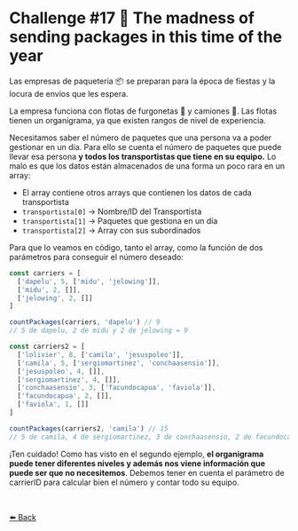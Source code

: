# Challenge #17 🚛 The madness of sending packages in this time of the year

Las empresas de paquetería 📦 se preparan para la época de fiestas y la locura de envíos que les espera.

La empresa funciona con flotas de furgonetas 🚛 y camiones 🚚. Las flotas tienen un organigrama, ya que existen rangos de nivel de experiencia.

Necesitamos saber el número de paquetes que una persona va a poder gestionar en un día. Para ello se cuenta el número de paquetes que puede llevar esa persona **y todos los transportistas que tiene en su equipo.** Lo malo es que los datos están almacenados de una forma un poco rara en un array:

* El array contiene otros arrays que contienen los datos de cada transportista
* ```transportista[0]``` -> Nombre/ID del Transportista
* ```transportista[1]``` -> Paquetes que gestiona en un día
* ```transportista[2]``` -> Array con sus subordinados

Para que lo veamos en código, tanto el array, como la función de dos parámetros para conseguir el número deseado:

```typescript
const carriers = [
  ['dapelu', 5, ['midu', 'jelowing']],
  ['midu', 2, []],
  ['jelowing', 2, []]
]

countPackages(carriers, 'dapelu') // 9
// 5 de dapelu, 2 de midu y 2 de jelowing = 9

const carriers2 = [
  ['lolivier', 8, ['camila', 'jesuspoleo']],
  ['camila', 5, ['sergiomartinez', 'conchaasensio']],
  ['jesuspoleo', 4, []],
  ['sergiomartinez', 4, []],
  ['conchaasensio', 3, ['facundocapua', 'faviola']],
  ['facundocapua', 2, []],
  ['faviola', 1, []]
]

countPackages(carriers2, 'camila') // 15
// 5 de camila, 4 de sergiomartinez, 3 de conchaasensio, 2 de facundocapua y 1 de faviola = 15
```

¡Ten cuidado! Como has visto en el segundo ejemplo, **el organigrama puede tener diferentes niveles y además nos viene información que puede ser que no necesitemos**. Debemos tener en cuenta el parámetro de carrierID para calcular bien el número y contar todo su equipo.

<br>

[⬅️ Back](https://github.com/AlecANL/adventjs/tree/main/src/2021)
